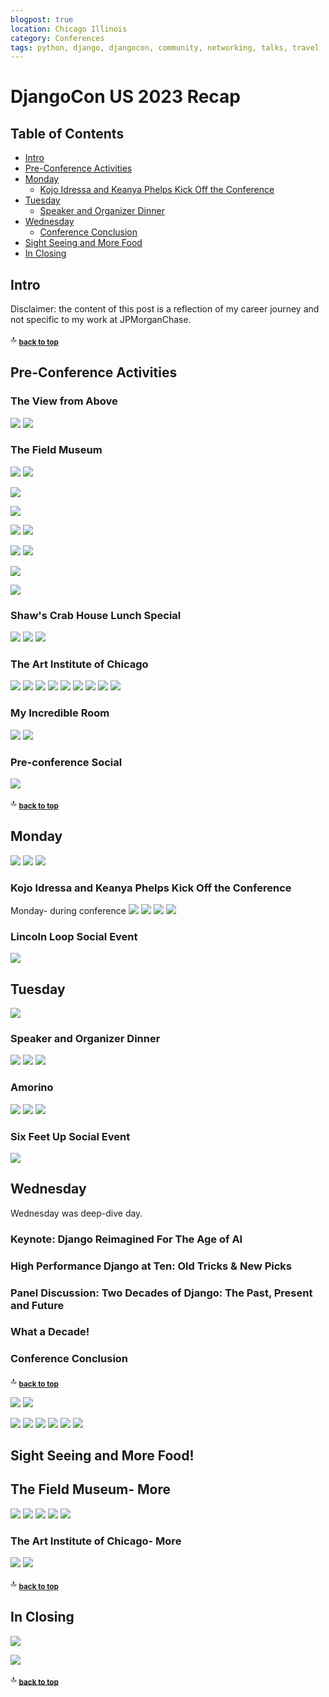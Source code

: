 ```yaml
---
blogpost: true
location: Chicago Illinois
category: Conferences
tags: python, django, djangocon, community, networking, talks, travel
---
```


# DjangoCon US 2023 Recap

Table of Contents
-----------------

- [Intro](#intro)
- [Pre-Conference Activities](#pre-conference-activities)
- [Monday](#monday)
    - [Kojo Idressa and Keanya Phelps Kick Off the Conference](#kojo-idressa-and-keanya-phelps-kick-off-the-conference)
- [Tuesday](#tuesday)
    - [Speaker and Organizer Dinner](#speaker-and-organizer-dinner)
- [Wednesday](#wednesday)
    - [Conference Conclusion](#conference-conclusion)
- [Sight Seeing and More Food](#sight-seeing-and-more-food)
- [In Closing](#in-closing)

## Intro

Disclaimer: the content of this post is a reflection of my career journey and not specific to my work at JPMorganChase.

<!--
https://2025.djangocon.us/schedule/

When?
![](djangocon-us-2025-recap-images/chicago-river-daylight.jpg)
![](djangocon-us-2025-recap-images/djangocon-us-happy-birthday-django-cake.jpg)
-->

🔝 <sub>[**back to top**](#table-of-contents)</sub>

## Pre-Conference Activities

### The View from Above

![](djangocon-us-2025-recap-images/view-of-chicago-coast-going-forward.jpg)
![](djangocon-us-2025-recap-images/view-of-chicago-coast-looking-back.jpg)

### The Field Museum

![](djangocon-us-2025-recap-images/field-museum-patagotitan-maroyum.jpg)
![](djangocon-us-2025-recap-images/field-museum-imperal-topaz-pendant.jpg)

![](djangocon-us-2025-recap-images/field-museum-benld-meteorite-exhibit.jpg)

![](djangocon-us-2025-recap-images/field-museum-chinese-masks.jpg)

![](djangocon-us-2025-recap-images/field-museum-alaskan-brown-bears.jpg)
![](djangocon-us-2025-recap-images/field-museum-the-lions-of-tsavo.jpg)

![](djangocon-us-2025-recap-images/field-museum-the-chicago-archaeopteryx.jpg)
![](djangocon-us-2025-recap-images/field-museum-megalodon-shark-replica-jaw.jpg)

![](djangocon-us-2025-recap-images/field-museum-inside-ancient-egypt.jpg)

![](djangocon-us-2025-recap-images/field-museum-this-fish-dies-the-day-of-the-impact.jpg)

### Shaw's Crab House Lunch Special

![](djangocon-us-2025-recap-images/shaws-shrimp-cocktail.jpg)
![](djangocon-us-2025-recap-images/shaws-cod.jpg)
![](djangocon-us-2025-recap-images/shaws-chocolate-cake.jpg)

### The Art Institute of Chicago

![](djangocon-us-2025-recap-images/art-institute-of-chicago-outside.jpg)
![](djangocon-us-2025-recap-images/art-institute-of-chicago-america-windows.jpg)
![](djangocon-us-2025-recap-images/art-institute-of-chicago-nighthawks.jpg)
![](djangocon-us-2025-recap-images/art-institute-of-chicago-the-old-guitarist.jpg)
![](djangocon-us-2025-recap-images/art-institute-of-chicago-a-sunday-on-la-grande-jatte-crowd.jpg)
![](djangocon-us-2025-recap-images/art-institute-of-chicago-a-sunday-on-la-grande-jatte-detail.jpg)
![](djangocon-us-2025-recap-images/art-institute-of-chicago-improvisation-no-30.jpg)
![](djangocon-us-2025-recap-images/art-institute-of-chicago-mr-pointy.jpg)
![](djangocon-us-2025-recap-images/art-institute-of-chicago-room.jpg)

<!--
Cameron famously said
Ferris Bueller Tour
https://www.artic.edu/my-museum-tour/5178
-->

### My Incredible Room

![](djangocon-us-2025-recap-images/thompson-chicago-room.jpg)
![](djangocon-us-2025-recap-images/thompson-chicago-city-view.jpg)

### Pre-conference Social

![](djangocon-us-2025-recap-images/chicago-river-at-night.jpg)

🔝 <sub>[**back to top**](#table-of-contents)</sub>

## Monday

<!--
Monday- before conference
-->

![](djangocon-us-2025-recap-images/happy-times.jpg)
![](djangocon-us-2025-recap-images/on-the-red-line.jpg)
![](djangocon-us-2025-recap-images/original-house-of-pancakes-strawberry-crepes.jpg)

### Kojo Idressa and Keanya Phelps Kick Off the Conference

Monday- during conference
![](djangocon-us-2025-recap-images/djangocon-us-python-distilled-signed.jpg)
![](djangocon-us-2025-recap-images/djangocon-us-hey-we-dont-do-that-here.jpg)
![](djangocon-us-2025-recap-images/djangocon-us-me-afi-and-velda.png)
![](djangocon-us-2025-recap-images/djangocon-us-gifts-from-afi-and-velda.jpg)

### Lincoln Loop Social Event

![](djangocon-us-2025-recap-images/broken-shaker-bar.jpg)

## Tuesday

<!--
Tuesday- during conference
Tuesday- after conference
First time, gelato, first time ice-cream selfie with Mariatta, first time foosball
-->

![](djangocon-us-2025-recap-images/djangocon-us-me-jeff-marlene-paolo.png)

### Speaker and Organizer Dinner

![](djangocon-us-2025-recap-images/carnivale-bar.jpg)
![](djangocon-us-2025-recap-images/carnivale-dining-room.jpg)
![](djangocon-us-2025-recap-images/carnivale-dinner.jpg)

### Amorino

![](djangocon-us-2025-recap-images/amorino-ice-cream-flash-mob.jpeg)
![](djangocon-us-2025-recap-images/amorino-me-and-mariatta.png)
![](djangocon-us-2025-recap-images/amorino-vanilla-and-chocolate.jpg)

### Six Feet Up Social Event

![](djangocon-us-2025-recap-images/punch-bowl-foosball.jpg)

## Wednesday

Wednesday was deep-dive day. 

### Keynote: Django Reimagined For The Age of AI

<!--
https://2025.djangocon.us/talks/keynote-wednesday/
-->

### High Performance Django at Ten: Old Tricks & New Picks

<!--
https://2025.djangocon.us/talks/high-performance-django-at-ten-old-tricks-new-picks/
-->

### Panel Discussion: Two Decades of Django: The Past, Present and Future

<!--
https://2025.djangocon.us/talks/panel-discussion-details/
-->

### What a Decade!

<!--
https://2025.djangocon.us/talks/what-a-decade/
-->

### Conference Conclusion

🔝 <sub>[**back to top**](#table-of-contents)</sub>

<!--
Wednesday- during conference
-->
![](djangocon-us-2025-recap-images/djangocon-us-me-and-jon.jpeg)
![](djangocon-us-2025-recap-images/djangocon-africa-raffle.jpg)

<!--
Wednesday- after conference
-->
![](djangocon-us-2025-recap-images/oak-street-beach.jpg)
![](djangocon-us-2025-recap-images/wendella-boat-tour-kickoff.jpg)
![](djangocon-us-2025-recap-images/wendella-the-boat.jpg)
![](djangocon-us-2025-recap-images/giordanos-me-jacob-tim-mariatta.png)
![](djangocon-us-2025-recap-images/giordanos-pizza-crowd.jpg)
![](djangocon-us-2025-recap-images/giordanos-pizza.jpg)

## Sight Seeing and More Food!

<!--
I consider getting to know the host city to be an important part of the conference experience. 
-->

## The Field Museum- More

![](djangocon-us-2025-recap-images/field-museum-gold-nugget.jpg)
![](djangocon-us-2025-recap-images/field-museum-esquel-meteorite.jpg)
![](djangocon-us-2025-recap-images/field-museum-benld-meteorite.jpg)
![](djangocon-us-2025-recap-images/field-museum-coelacanth-replica.jpg)
![](djangocon-us-2025-recap-images/field-museum-apatosaurus-footprint-comparison.jpg)

### The Art Institute of Chicago- More

![](djangocon-us-2025-recap-images/art-institute-of-chicago-american-gothic.jpg)
![](djangocon-us-2025-recap-images/art-institute-of-chicago-self-portrait.jpg)

🔝 <sub>[**back to top**](#table-of-contents)</sub>

## In Closing

![](djangocon-us-2025-recap-images/djangocon-us-puzzle-swag.jpg)

<!--
Worked on website
DjangoCon US will be in Chicago again next year. 
-->

![](djangocon-us-2025-recap-images/djangocon-us-my-badge.jpg)

🔝 <sub>[**back to top**](#table-of-contents)</sub>


